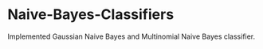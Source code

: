 # Naive-Bayes-Classifiers
Implemented Gaussian Naive Bayes and Multinomial Naive Bayes classifier. 
